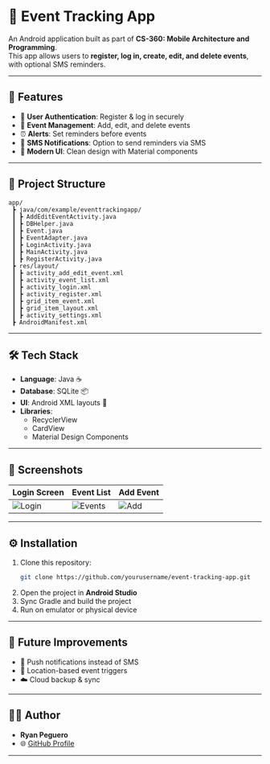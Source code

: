 # 📅 Event Tracking App

An Android application built as part of **CS-360: Mobile Architecture and Programming**.  
This app allows users to **register, log in, create, edit, and delete events**, with optional SMS reminders.

---

## 🚀 Features

- 👤 **User Authentication**: Register & log in securely  
- 📝 **Event Management**: Add, edit, and delete events  
- ⏰ **Alerts**: Set reminders before events  
- 💬 **SMS Notifications**: Option to send reminders via SMS  
- 🎨 **Modern UI**: Clean design with Material components  

---

## 📂 Project Structure

```
app/
 ┣ java/com/example/eventtrackingapp/
 ┃ ┣ AddEditEventActivity.java
 ┃ ┣ DBHelper.java
 ┃ ┣ Event.java
 ┃ ┣ EventAdapter.java
 ┃ ┣ LoginActivity.java
 ┃ ┣ MainActivity.java
 ┃ ┣ RegisterActivity.java
 ┣ res/layout/
 ┃ ┣ activity_add_edit_event.xml
 ┃ ┣ activity_event_list.xml
 ┃ ┣ activity_login.xml
 ┃ ┣ activity_register.xml
 ┃ ┣ grid_item_event.xml
 ┃ ┣ grid_item_layout.xml
 ┃ ┣ activity_settings.xml
 ┣ AndroidManifest.xml
```

---

## 🛠️ Tech Stack

- **Language**: Java ☕  
- **Database**: SQLite 📦  
- **UI**: Android XML layouts 🎨  
- **Libraries**:  
  - RecyclerView  
  - CardView  
  - Material Design Components  

---

## 📸 Screenshots

| Login Screen | Event List | Add Event |
|--------------|------------|-----------|
| ![Login](https://via.placeholder.com/200x400.png?text=Logi) | ![Events](https://via.placeholder.com/200x400.png?text=Event+List) | ![Add](https://via.placeholder.com/200x400.png?text=Add+Event) |

---

## ⚙️ Installation

1. Clone this repository:
   ```bash
   git clone https://github.com/yourusername/event-tracking-app.git
   ```
2. Open the project in **Android Studio**  
3. Sync Gradle and build the project  
4. Run on emulator or physical device  

---

## 🚧 Future Improvements

- 🔔 Push notifications instead of SMS  
- 📍 Location-based event triggers  
- ☁️ Cloud backup & sync  

---

## 🧑‍💻 Author

- **Ryan Peguero**   
- 🌐 [GitHub Profile](https://github.com/rypeguero)

---

